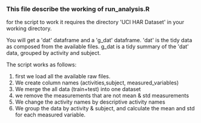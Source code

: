 ### This file describe the working of run_analysis.R

for the script to work it requires the directory 'UCI HAR Dataset' in your working directory.

You will get a 'dat' dataframe and a 'g_dat' dataframe.
'dat' is the tidy data as composed from the available files.
g_dat is a tidy summary of the 'dat' data, grouped by activity and subject.

The script works as follows:
1) first we load all the available raw files. 
2) We create column names (activities,subject, measured_variables)
3) We merge the all data (train+test) into one dataset 
4) we remove the measurements that are not mean & std measurements
5) We change the activity names by descriptive activity names
6) We group the data by activity & subject, and calculate the mean and std for each measured variable.
